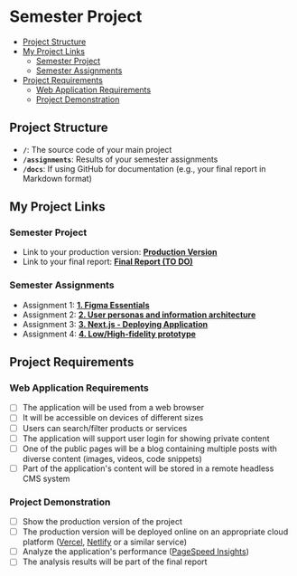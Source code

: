 # Semester Project <!-- omit in toc -->

- [Project Structure](#project-structure)
- [My Project Links](#my-project-links)
  - [Semester Project](#semester-project)
  - [Semester Assignments](#semester-assignments)
- [Project Requirements](#project-requirements)
  - [Web Application Requirements](#web-application-requirements)
  - [Project Demonstration](#project-demonstration)

## Project Structure

- **`/`**: The source code of your main project
- **`/assignments`**: Results of your semester assignments
- **`/docs`**: If using GitHub for documentation (e.g., your final report in Markdown format)

## My Project Links

### Semester Project

- Link to your production version: [**Production Version**](https://solar-wise-theta.vercel.app/) <!-- Replace with actual URL -->
- Link to your final report: [**Final Report (TO DO)**](https://elemental-harbor-143.notion.site/SolarWise-12fdaa460b8480e3b6e8d8682f2153b0?pvs=4) <!-- Replace with actual URL -->
<!-- Add more as necessary -->

### Semester Assignments

- Assignment 1: [**1. Figma Essentials**](assignments/1_Assignment.mp4) <!-- Replace with actual URL -->
- Assignment 2: [**2. User personas and information architecture**](https://elemental-harbor-143.notion.site/SolarWise-12fdaa460b8480e3b6e8d8682f2153b0?pvs=4) <!-- Replace with actual URL -->
- Assignment 3: [**3. Next.js - Deploying Application**](https://solar-wise-theta.vercel.app/)
- Assignment 4: [**4. Low/High-fidelity prototype**](assignments/4_Assignment/)

## Project Requirements

### Web Application Requirements

- [ ] The application will be used from a web browser
- [ ] It will be accessible on devices of different sizes
- [ ] Users can search/filter products or services
- [ ] The application will support user login for showing private content
- [ ] One of the public pages will be a blog containing multiple posts with diverse content (images, videos, code snippets)
- [ ] Part of the application's content will be stored in a remote headless CMS system

### Project Demonstration

- [ ] Show the production version of the project
- [ ] The production version will be deployed online on an appropriate cloud platform ([Vercel](https://vercel.com), [Netlify](https://www.netlify.com/) or a similar service)
- [ ] Analyze the application's performance ([PageSpeed Insights](https://pagespeed.web.dev/))
- [ ] The analysis results will be part of the final report
